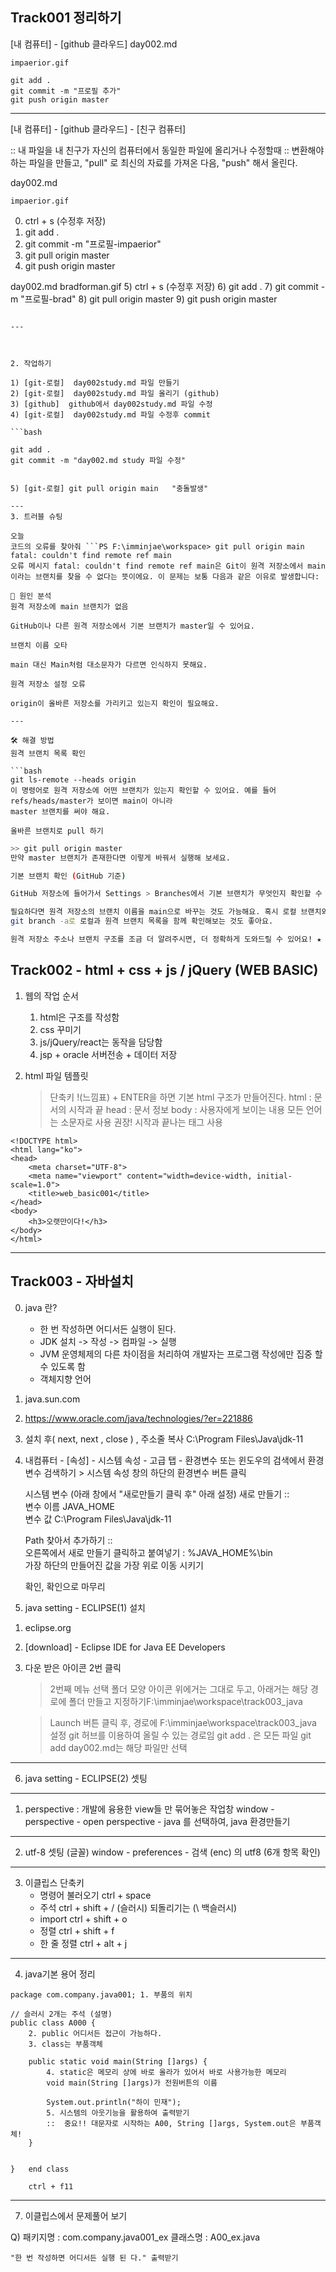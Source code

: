## Track001 정리하기

[내 컴퓨터] - [github 클라우드]
day002.md

```내프로필
impaerior.gif
```

``` 업로드시 사용한 방법
git add . 
git commit -m "프로필 추가"
git push origin master

```
---

[내 컴퓨터] - [github 클라우드] - [친구 컴퓨터]

:: 내 파일을 내 친구가 자신의 컴퓨터에서 동일한 파일에 올리거나 수정할때
:: 변환해야 하는 파일을 만들고, "pull" 로 최신의 자료를 가져온 다음, "push" 해서 올린다.

day002.md                                   

```내프로필                                  
impaerior.gif                               
```                                       
0) ctrl + s (수정후 저장)                     
1) git add .                                    
2) git commit -m "프로필-impaerior"             
3) git pull origin master                    
4) git push origin master                  

day002.md
bradforman.gif
5) ctrl + s (수정후 저장)
6) git add .
7) git commit -m "프로필-brad" 
8) git pull origin master 
9) git push origin master 

```

---



2. 작업하기

1) [git-로컬]  day002study.md 파일 만들기
2) [git-로컬]  day002study.md 파일 올리기 (github)
3) [github]  github에서 day002study.md 파일 수정
4) [git-로컬]  day002study.md 파일 수정후 commit

```bash

git add .
git commit -m "day002.md study 파일 수정"


5) [git-로컬] git pull origin main   "충돌발생"

---
3. 트러블 슈팅

오늘
코드의 오류를 찾아줘 ```PS F:\imminjae\workspace> git pull origin main fatal: couldn't find remote ref main
오류 메시지 fatal: couldn't find remote ref main은 Git이 원격 저장소에서 main이라는 브랜치를 찾을 수 없다는 뜻이에요. 이 문제는 보통 다음과 같은 이유로 발생합니다:

🧠 원인 분석
원격 저장소에 main 브랜치가 없음

GitHub이나 다른 원격 저장소에서 기본 브랜치가 master일 수 있어요.

브랜치 이름 오타

main 대신 Main처럼 대소문자가 다르면 인식하지 못해요.

원격 저장소 설정 오류

origin이 올바른 저장소를 가리키고 있는지 확인이 필요해요.

---

🛠️ 해결 방법
원격 브랜치 목록 확인

```bash
git ls-remote --heads origin
이 명령어로 원격 저장소에 어떤 브랜치가 있는지 확인할 수 있어요. 예를 들어 refs/heads/master가 보이면 main이 아니라
master 브랜치를 써야 해요.

올바른 브랜치로 pull 하기

```

```bash
>> git pull origin master
만약 master 브랜치가 존재한다면 이렇게 바꿔서 실행해 보세요.

기본 브랜치 확인 (GitHub 기준)

GitHub 저장소에 들어가서 Settings > Branches에서 기본 브랜치가 무엇인지 확인할 수 있어요.

필요하다면 원격 저장소의 브랜치 이름을 main으로 바꾸는 것도 가능해요. 혹시 로컬 브랜치와 원격 브랜치가 엇갈려 있다면,
git branch -a로 로컬과 원격 브랜치 목록을 함께 확인해보는 것도 좋아요.

원격 저장소 주소나 브랜치 구조를 조금 더 알려주시면, 더 정확하게 도와드릴 수 있어요! ★
```


## Track002 - html + css + js / jQuery (WEB BASIC)

1. 웹의 작업 순서
    1) html은 구조를 작성함
    2) css 꾸미기
    3) js/jQuery/react는 동작을 담당함
    4) jsp + oracle 서버전송 + 데이터 저장


2. html 파일 템플릿

    > 단축키 !(느낌표) + ENTER을 하면 기본 html 구조가 만들어진다.
    > html  : 문서의 시작과 끝
    > head  : 문서 정보
    > body  : 사용자에게 보이는 내용
    > 모든 언어는 소문자로 사용 권장! 
    > 시작과 끝나는 태그 사용


```
<!DOCTYPE html>
<html lang="ko">
<head>
    <meta charset="UTF-8">
    <meta name="viewport" content="width=device-width, initial-scale=1.0">
    <title>web_basic001</title>
</head>
<body>
    <h3>오랫만이다!</h3>
</body>
</html>

```

---
## Track003 - 자바설치

0) java 란?
    - 한 번 작성하면 어디서든 실행이 된다.
    - JDK 설치 -> 작성 -> 컴파일 -> 실행
    - JVM 운영체제의 다른 차이점을 처리하여  개발자는 프로그램 작성에만 집중 할 수 있도록 함
    - 객체지향 언어


1) java.sun.com
2) https://www.oracle.com/java/technologies/?er=221886
3) 설치 후( next, next , close ) , 주소줄 복사
C:\Program Files\Java\jdk-11

4) 내컴퓨터 - [속성] - 시스템 속성 - 고급 탭 - 환경변수 
    또는 윈도우의 검색에서 환경변수 검색하기 > 시스템 속성 창의 하단의 환경변수 버튼 클릭


   시스템 변수 (아래 창에서 "새로만들기 클릭 후" 아래 설정)
   새로 만들기 ::         
    변수 이름   JAVA_HOME   
    변수 값     C:\Program Files\Java\jdk-11
   
   Path 찾아서 추가하기 ::    
    오른쪽에서 새로 만들기 클릭하고 붙여넣기 : %JAVA_HOME%\bin   
    가장 하단의 만들어진 값을 가장 위로 이동 시키기

    확인, 확인으로 마무리 

5. java setting - ECLIPSE(1) 설치

1) eclipse.org
2) [download]  - Eclipse IDE for Java EE Developers

3) 다운 받은 아이콘 2번 클릭
    > 2번째 메뉴 선택
    > 폴더 모양 아이콘 위에거는 그대로 두고, 
    아래거는 해당 경로에 폴더 만들고 지정하기F:\imminjae\workspace\track003_java

    > Launch 버튼 클릭 후, 경로에 F:\imminjae\workspace\track003_java 설정
    > git 허브를 이용하여 올릴 수 있는 경로임
    > git add . 은 모든 파일
    > git add day002.md는 해당 파일만 선택

---
6. java setting - ECLIPSE(2) 셋팅

---
1) perspective : 개발에 융용한 view들 만 묶어놓은 작업창
    window - perspective - open perspective - java 를 선택하여,  java 환경만들기

---
2) utf-8  셋팅 (글꼴)
    window - preferences - 검색 (enc) 의 utf8 (6개 항목 확인)

---
3) 이클립스 단축키
    - 명령어 불러오기   ctrl + space
    - 주석             ctrl + shift + / (슬러시)    되돌리기는 (\ 백슬러시)
    - import          ctrl + shift + o 
    - 정렬             ctrl + shift +  f
    - 한 줄 정렬        ctrl + alt + j


---
4) java기본 용어 정리
```
package com.company.java001; 1. 부품의 위치

// 슬러시 2개는 주석 (설명)
public class A000 {
	2. public 어디서든 접근이 가능하다.
	3. class는 부품객체 
	
	public static void main(String []args) {
		4. static은 메모리 상에 바로 올라가 있어서 바로 사용가능한 메모리
		void main(String []args)가 전원버튼의 이름

        System.out.println("하이 민재");
		5. 시스템의 아웃기능을 활용하여 출력받기
        ::  중요!! 대문자로 시작하는 A00, String []args, System.out은 부품객체!
	}
	
	
}   end class

    ctrl + f11
```
---
7. 이클립스에서 문제풀어 보기

Q)  패키지명 : com.company.java001_ex
    클래스명 : A00_ex.java

    "한 번 작성하면 어디서든 실행 된 다." 출력받기

